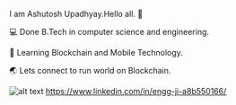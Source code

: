 I am Ashutosh Upadhyay.Hello all. :wave:

:computer: Done B.Tech in computer science and engineering.

:book: Learning Blockchain and Mobile Technology.

:earth_asia: Lets connect to run world on Blockchain.

![alt text](https://img.shields.io/badge/-LinkedIn-0e76a8?style=plastic&logo=linkedIn)</a> https://www.linkedin.com/in/engg-ji-a8b550166/ 

